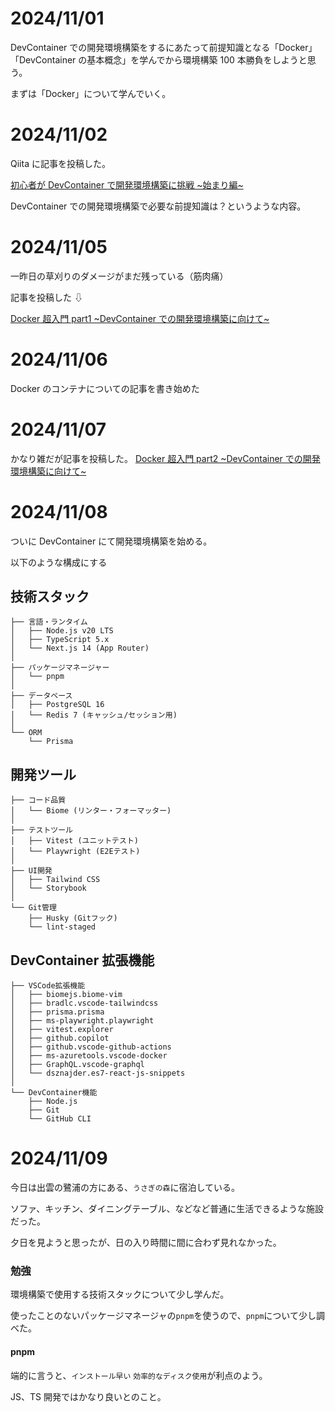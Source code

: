 # 2024/11/01

DevContainer での開発環境構築をするにあたって前提知識となる「Docker」「DevContainer の基本概念」を学んでから環境構築 100 本勝負をしようと思う。

まずは「Docker」について学んでいく。

# 2024/11/02

Qiita に記事を投稿した。

[初心者が DevContainer で開発環境構築に挑戦 ~始まり編~](https://qiita.com/ShoChanHobby/items/f7bbfed9232ce8ad3b20)

DevContainer での開発環境構築で必要な前提知識は？というような内容。

# 2024/11/05

一昨日の草刈りのダメージがまだ残っている（筋肉痛）

記事を投稿した ⇩

[Docker 超入門 part1 ~DevContainer での開発環境構築に向けて~](https://qiita.com/ShoChanHobby/items/ff9306123ea9926d431d)

# 2024/11/06

Docker のコンテナについての記事を書き始めた

# 2024/11/07

かなり雑だが記事を投稿した。
[Docker 超入門 part2 ~DevContainer での開発環境構築に向けて~](https://qiita.com/ShoChanHobby/items/2721d1872047e434ecae)

# 2024/11/08

ついに DevContainer にて開発環境構築を始める。

以下のような構成にする

## 技術スタック

```
├── 言語・ランタイム
│   ├── Node.js v20 LTS
│   ├── TypeScript 5.x
│   └── Next.js 14 (App Router)
│
├── パッケージマネージャー
│   └── pnpm
│
├── データベース
│   ├── PostgreSQL 16
│   └── Redis 7 (キャッシュ/セッション用)
│
└── ORM
    └── Prisma
```

## 開発ツール

```
├── コード品質
│   └── Biome (リンター・フォーマッター)
│
├── テストツール
│   ├── Vitest (ユニットテスト)
│   └── Playwright (E2Eテスト)
│
├── UI開発
│   ├── Tailwind CSS
│   └── Storybook
│
└── Git管理
    ├── Husky (Gitフック)
    └── lint-staged
```

## DevContainer 拡張機能

```
├── VSCode拡張機能
│   ├── biomejs.biome-vim
│   ├── bradlc.vscode-tailwindcss
│   ├── prisma.prisma
│   ├── ms-playwright.playwright
│   ├── vitest.explorer
│   ├── github.copilot
│   ├── github.vscode-github-actions
│   ├── ms-azuretools.vscode-docker
│   ├── GraphQL.vscode-graphql
│   └── dsznajder.es7-react-js-snippets
│
└── DevContainer機能
    ├── Node.js
    ├── Git
    └── GitHub CLI
```

# 2024/11/09

今日は出雲の鷺浦の方にある、`うさぎの森`に宿泊している。

ソファ、キッチン、ダイニングテーブル、などなど普通に生活できるような施設だった。

夕日を見ようと思ったが、日の入り時間に間に合わず見れなかった。

### 勉強

環境構築で使用する技術スタックについて少し学んだ。

使ったことのないパッケージマネージャの`pnpm`を使うので、`pnpm`について少し調べた。

#### pnpm

端的に言うと、`インストール早い` `効率的なディスク使用`が利点のよう。

JS、TS 開発ではかなり良いとのこと。

